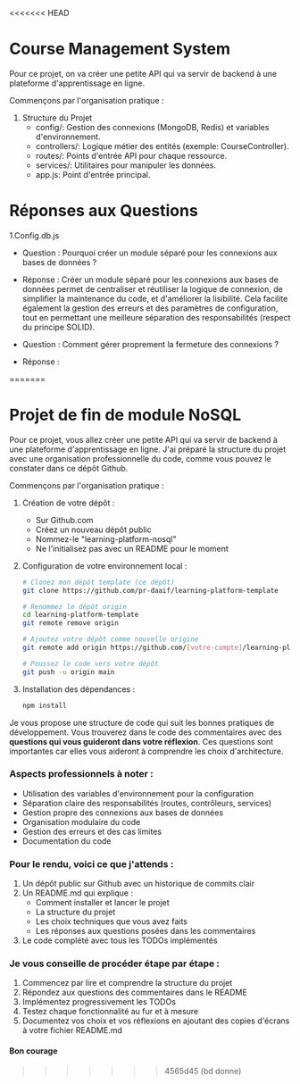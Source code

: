<<<<<<< HEAD
# Course Management System

Pour ce projet, on va créer une petite API qui va servir de backend à une plateforme d'apprentissage en ligne.

Commençons par l'organisation pratique :

1. Structure du Projet
   - config/: Gestion des connexions (MongoDB, Redis) et variables d'environnement.
   - controllers/: Logique métier des entités (exemple: CourseController).
   - routes/: Points d'entrée API pour chaque ressource.
   - services/: Utilitaires pour manipuler les données.
   - app.js: Point d'entrée principal.

# Réponses aux Questions

1.Config.db.js
   * Question : Pourquoi créer un module séparé pour les connexions aux bases de données ?
   * Réponse : Créer un module séparé pour les connexions aux bases de données permet de       centraliser et réutiliser la logique de connexion, de simplifier la maintenance du code, et d'améliorer la lisibilité. Cela facilite également la gestion des erreurs et des paramètres de configuration, tout en permettant une meilleure séparation des responsabilités (respect du principe SOLID).

   * Question : Comment gérer proprement la fermeture des connexions ?
   * Réponse : 

=======
# Projet de fin de module NoSQL

Pour ce projet, vous allez créer une petite API qui va servir de backend à une plateforme d'apprentissage en ligne. J'ai préparé la structure du projet avec une organisation professionnelle du code, comme vous pouvez le constater dans ce dépôt Github.

Commençons par l'organisation pratique :

1. Création de votre dépôt :
   - Sur Github.com
   - Créez un nouveau dépôt public
   - Nommez-le "learning-platform-nosql"
   - Ne l'initialisez pas avec un README pour le moment

2. Configuration de votre environnement local :
   ```bash
   # Clonez mon dépôt template (ce dépôt)
   git clone https://github.com/pr-daaif/learning-platform-template
   
   # Renommez le dépôt origin
   cd learning-platform-template
   git remote remove origin
   
   # Ajoutez votre dépôt comme nouvelle origine
   git remote add origin https://github.com/[votre-compte]/learning-platform-nosql
   
   # Poussez le code vers votre dépôt
   git push -u origin main
   ```

3. Installation des dépendances :
   ```bash
   npm install
   ```

Je vous propose une structure de code qui suit les bonnes pratiques de développement. Vous trouverez dans le code des commentaires avec des **questions qui vous guideront dans votre réflexion**. Ces questions sont importantes car elles vous aideront à comprendre les choix d'architecture.

### Aspects professionnels à noter :
- Utilisation des variables d'environnement pour la configuration
- Séparation claire des responsabilités (routes, contrôleurs, services)
- Gestion propre des connexions aux bases de données
- Organisation modulaire du code
- Gestion des erreurs et des cas limites
- Documentation du code

### Pour le rendu, voici ce que j'attends :
1. Un dépôt public sur Github avec un historique de commits clair
2. Un README.md qui explique :
   - Comment installer et lancer le projet
   - La structure du projet
   - Les choix techniques que vous avez faits
   - Les réponses aux questions posées dans les commentaires
3. Le code complété avec tous les TODOs implémentés

### Je vous conseille de procéder étape par étape :
1. Commencez par lire et comprendre la structure du projet
2. Répondez aux questions des commentaires dans le README
3. Implémentez progressivement les TODOs
4. Testez chaque fonctionnalité au fur et à mesure
5. Documentez vos choix et vos réflexions en ajoutant des copies d'écrans à votre fichier README.md

#### Bon courage
>>>>>>> 4565d45 (bd donne)
